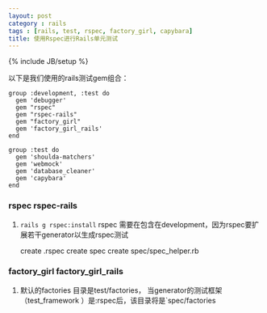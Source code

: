 ```yaml
---
layout: post
category : rails
tags : [rails, test, rspec, factory_girl, capybara]
title: 使用Rspec进行Rails单元测试
---
```

{% include JB/setup %}


以下是我们使用的rails测试gem组合：

    group :development, :test do 
      gem 'debugger' 
      gem "rspec" 
      gem "rspec-rails" 
      gem "factory_girl" 
      gem 'factory_girl_rails' 
    end 
     
    group :test do 
      gem 'shoulda-matchers' 
      gem 'webmock' 
      gem 'database_cleaner' 
      gem 'capybara' 
    end

### rspec rspec-rails

1. `rails g rspec:install` rspec 需要在包含在development，因为rspec要扩展若干generator以生成rspec测试

    create  .rspec
    create  spec
    create  spec/spec_helper.rb


### factory_girl factory_girl_rails

1. 默认的factories 目录是test/factories， 当generator的测试框架（test_framework ）是:rspec后，该目录将是`spec/factories
